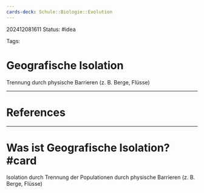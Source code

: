 ```yaml
---
cards-deck: Schule::Biologie::Evolution
---
```

202412081611
Status: #idea

Tags:

# Geografische Isolation
Trennung durch physische Barrieren (z. B. Berge, Flüsse)


---
# References



---


# Was  ist Geografische Isolation? #card 
Isolation durch Trennung der Populationen durch physische Barrieren (z. B. Berge, Flüsse)